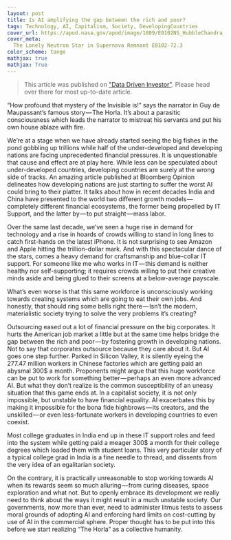 ```yaml
---
layout: post
title: Is AI amplifying the gap between the rich and poor?
tags: Technology, AI, Capitalism, Society, DevelopingCountries
cover_url: https://apod.nasa.gov/apod/image/1809/E0102NS_HubbleChandra_960.jpg NASA IMAGE OF THE DAY
cover_meta: 
  The Lonely Neutron Star in Supernova Remnant E0102-72.3
color_scheme: tango
mathjax: true
mathjax: True
---
```


> This article was published on ["Data Driven Investor"](https://medium.com/datadriveninvestor/is-ai-amplifying-the-gap-between-rich-and-poor-252373c8641b). Please head over there for most up-to-date article.

“How profound that mystery of the Invisible is!” says the narrator in Guy de Maupassant’s famous story — The Horla. It’s about a parasitic consciousness which leads the narrator to mistreat his servants and put his own house ablaze with fire.

We’re at a stage when we have already started seeing the big fishes in the pond gobbling up trillions while half of the under-developed and developing nations are facing unprecedented financial pressures. It is unquestionable that cause and effect are at play here. While less can be speculated about under-developed countries, developing countries are surely at the wrong side of tracks. An amazing article published at Bloomberg Opinion delineates how developing nations are just starting to suffer the worst AI could bring to their platter. It talks about how in recent decades India and China have presented to the world two different growth models — completely different financial ecosystems, the former being propelled by IT Support, and the latter by — to put straight — mass labor.

Over the same last decade, we’ve seen a huge rise in demand for technology and a rise in hoards of crowds willing to stand in long lines to catch first-hands on the latest iPhone. It is not surprising to see Amazon and Apple hitting the trillion-dollar mark. And with this spectacular dance of the stars, comes a heavy demand for craftsmanship and blue-collar IT support. For someone like me who works in IT — this demand is neither healthy nor self-supporting; it requires crowds willing to put their creative minds aside and being glued to their screens at a below-average payscale.

What’s even worse is that this same workforce is unconsciously working towards creating systems which are going to eat their own jobs. And honestly, that should ring some bells right there — Isn’t the modern, materialistic society trying to solve the very problems it’s creating?


Outsourcing eased out a lot of financial pressure on the big corporates. It hurts the American job market a little but at the same time helps bridge the gap between the rich and poor — by fostering growth in developing nations. Not to say that corporates outsource because they care about it. But AI goes one step further. Parked in Silicon Valley, it is silently eyeing the 277.47 million workers in Chinese factories which are getting paid an abysmal 300$ a month. Proponents might argue that this huge workforce can be put to work for something better — perhaps an even more advanced AI. But what they don’t realize is the common susceptibility of an uneasy situation that this game ends at. In a capitalist society, it is not only impossible, but unstable to have financial equality. AI exacerbates this by making it impossible for the bona fide highbrows — its creators, and the unskilled — or even less-fortunate workers in developing countries to even coexist.


Most college graduates in India end up in these IT support roles and feed into the system while getting paid a meager 300$ a month for their college degrees which loaded them with student loans. This very particular story of a typical college grad in India is a fine needle to thread, and dissents from the very idea of an egalitarian society.

On the contrary, it is practically unreasonable to stop working towards AI when its rewards seem so much alluring — from curing diseases, space exploration and what not. But to openly embrace its development we really need to think about the ways it might result in a much unstable society. Our governments, now more than ever, need to administer litmus tests to assess moral grounds of adopting AI and enforcing hard limits on cost-cutting by use of AI in the commercial sphere. Proper thought has to be put into this before we start realizing “The Horla” as a collective humanity.
